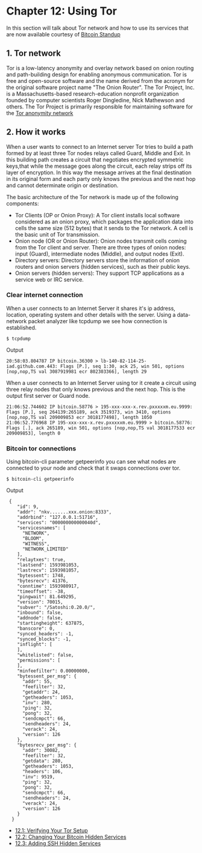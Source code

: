 # Chapter 12: Using Tor

In this section will talk about Tor network and how to use its services that are now available courtesy of [Bitcoin Standup](https://github.com/BlockchainCommons/Bitcoin-Standup-Scripts)

## 1. Tor network

Tor is a low-latency anonymity and overlay network based on onion routing and path-building design for enabling anonymous communication.  Tor is free and open-source software and the name derived from the acronym for the original software project name "The Onion Router".  The Tor Project, Inc. is a Massachusetts-based  research-education nonprofit organization founded by computer scientists Roger Dingledine, Nick Mathewson and others. The Tor Project is primarily responsible for maintaining software for the [Tor anonymity network](https://www.torproject.org/)

## 2. How it works

When a user wants to connect to an Internet server Tor tries to build a path formed by at least three Tor nodes relays called Guard, Middle and Exit.  In this building path creates a circuit that negotiates encrypted symmetric keys,that while the message goes along the circuit, each relay strips off its layer of encryption. In this way the message arrives at the final destination in its original form and each party only knows the previous and the next hop and cannot determinate origin or destination.

The basic architecture of the Tor network is made up of the following components:
* Tor Clients (OP or Onion Proxy): A Tor client installs local software considered as an onion proxy, which packages the application data into cells the same size (512 bytes) that it sends to the Tor network. A cell is the basic unit of Tor transmission.
* Onion node (OR or Onion Router): Onion nodes transmit cells coming from the Tor client and server. There are three types of onion nodes:
input (Guard), intermediate nodes (Middle), and output nodes (Exit).
*  Directory servers: Directory servers store the information of onion routers and onion servers (hidden services), such as their
public keys.
*  Onion servers (hidden servers): They support TCP applications as a service web or IRC service.

### Clear internet connection

When a user connects to an Internet Server it shares it's ip address, location, operating system and other details with the server.   Using a data-network packet analyzer like tcpdump we see how connection is established.

```
$ tcpdump
```
Output

```
20:58:03.804787 IP bitcoin.36300 > lb-140-82-114-25-iad.github.com.443: Flags [P.], seq 1:30, ack 25, win 501, options [nop,nop,TS val 3087919981 ecr 802303366], length 29
```
When a user connects to an Internet Server using tor it create a circuit using three relay nodes that only knows previous and the next hop.   This is the output first server or Guard node.

```
21:06:52.744602 IP bitcoin.58776 > 195-xxx-xxx-x.rev.pxxxxxm.eu.9999: Flags [P.], seq 264139:265189, ack 3519373, win 3410, options [nop,nop,TS val 209009853 ecr 3018177498], length 1050
21:06:52.776968 IP 195-xxx-xxx-x.rev.pxxxxxm.eu.9999 > bitcoin.58776: Flags [.], ack 265189, win 501, options [nop,nop,TS val 3018177533 ecr 209009853], length 0
```
### Bitcoin tor connections

Using bitcoin-cli parameter getpeerinfo you can see what nodes are connected to your node and check that it swaps connections over tor.

```
$ bitcoin-cli getpeerinfo
```
Output

```
 {
    "id": 9,
    "addr": "nkv.......xxx.onion:8333",
    "addrbind": "127.0.0.1:51716",
    "services": "000000000000040d",
    "servicesnames": [
      "NETWORK",
      "BLOOM",
      "WITNESS",
      "NETWORK_LIMITED"
    ],
    "relaytxes": true,
    "lastsend": 1593981053,
    "lastrecv": 1593981057,
    "bytessent": 1748,
    "bytesrecv": 41376,
    "conntime": 1593980917,
    "timeoffset": -38,
    "pingwait": 81.649295,
    "version": 70015,
    "subver": "/Satoshi:0.20.0/",
    "inbound": false,
    "addnode": false,
    "startingheight": 637875,
    "banscore": 0,
    "synced_headers": -1,
    "synced_blocks": -1,
    "inflight": [
    ],
    "whitelisted": false,
    "permissions": [
    ],
    "minfeefilter": 0.00000000,
    "bytessent_per_msg": {
      "addr": 55,
      "feefilter": 32,
      "getaddr": 24,
      "getheaders": 1053,
      "inv": 280,
      "ping": 32,
      "pong": 32,
      "sendcmpct": 66,
      "sendheaders": 24,
      "verack": 24,
      "version": 126
    },
    "bytesrecv_per_msg": {
      "addr": 30082,
      "feefilter": 32,
      "getdata": 280,
      "getheaders": 1053,
      "headers": 106,
      "inv": 9519,
      "ping": 32,
      "pong": 32,
      "sendcmpct": 66,
      "sendheaders": 24,
      "verack": 24,
      "version": 126
    }
  }
```





  * [12.1: Verifying Your Tor Setup](12_1_Verifying_Your_Tor_Setup.md)
  * [12.2: Changing Your Bitcoin Hidden Services](12_2_Changing_Your_Bitcoin_Hidden_Services.md)
  * [12.3: Adding SSH Hidden Services](12_3_Adding_SSH_Hidden_Services.md)
